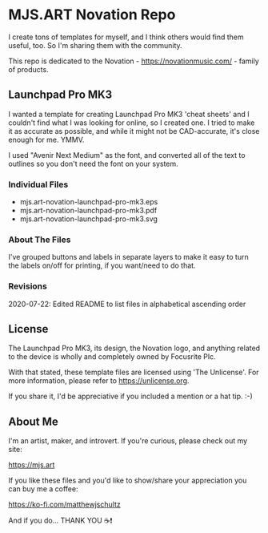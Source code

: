# MJS.ART Novation Repo
I create tons of templates for myself, and I think others would find them useful, too. So I'm sharing them with the community.

This repo is dedicated to the Novation - https://novationmusic.com/ - family of products.

## Launchpad Pro MK3
I wanted a template for creating Launchpad Pro MK3 'cheat sheets' and I couldn't find what I was looking for online, so I created one. I tried to make it as accurate as possible, and while it might not be CAD-accurate, it's close enough for me. YMMV.

I used "Avenir Next Medium" as the font, and converted all of the text to outlines so you don't need the font on your system.

### Individual Files
- mjs.art-novation-launchpad-pro-mk3.eps
- mjs.art-novation-launchpad-pro-mk3.pdf
- mjs.art-novation-launchpad-pro-mk3.svg

### About The Files
I've grouped buttons and labels in separate layers to make it easy to turn the labels on/off for printing, if you want/need to do that.

### Revisions
2020-07-22: Edited README to list files in alphabetical ascending order

## License
The Launchpad Pro MK3, its design, the Novation logo, and anything related to the device is wholly and completely owned by Focusrite Plc.

With that stated, these template files are licensed using 'The Unlicense'. For more information, please refer to <https://unlicense.org>.

If you share it, I'd be appreciative if you included a mention or a hat tip. :-)

## About Me
I'm an artist, maker, and introvert. If you're curious, please check out my site:

https://mjs.art

If you like these files and you'd like to show/share your appreciation you can buy me a coffee:

https://ko-fi.com/matthewjschultz

And if you do… THANK YOU ☕️❗️
